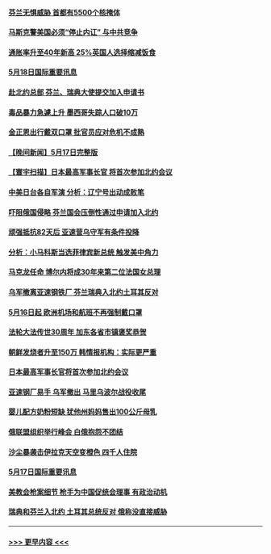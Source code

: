 #### [芬兰无惧威胁 首都有5500个核掩体](../pages/prog202/a103432123.md?t=05182301) 
#### [马斯克警美国必须“停止内讧” 与中共竞争](../pages/prog202/a103432115.md?t=05182301) 
#### [通胀率升至40年新高 25%英国人选择缩减饭食](../pages/prog202/a103432103.md?t=05182301) 
#### [5月18日国际重要讯息](../pages/prog202/a103432076.md?t=05182301) 
#### [赴北约总部 芬兰、瑞典大使提交加入申请书](../pages/prog202/a103432020.md?t=05182301) 
#### [毒品暴力急遽上升 墨西哥失踪人口破10万](../pages/prog202/a103431978.md?t=05182301) 
#### [金正恩出行戴双口罩 批官员应对危机不成熟](../pages/prog202/a103431921.md?t=05182301) 
#### [【晚间新闻】5月17日完整版](../pages/prog202/a103431791.md?t=05182301) 
#### [【寰宇扫描】日本最高军事长官 将首次参加北约会议](../pages/prog202/a103431822.md?t=05182301) 
#### [中美日台各自军演 分析：辽宁号出动成败笔](../pages/prog202/a103431824.md?t=05182301) 
#### [吓阻俄国侵略 芬兰国会压倒性通过申请加入北约](../pages/prog202/a103431821.md?t=05182301) 
#### [顽强抵抗82天后 亚速营乌守军有条件投降](../pages/prog202/a103431687.md?t=05182301) 
#### [分析：小马科斯当选菲律宾新总统 触发美中角力](../pages/prog202/a103431606.md?t=05182301) 
#### [马克龙任命 博尔内将成30年来第二位法国女总理](../pages/prog202/a103431447.md?t=05182301) 
#### [乌军撤离亚速钢铁厂 芬兰瑞典入北约土耳其反对](../pages/prog202/a103431449.md?t=05182301) 
#### [5月16日起 欧洲机场和航班不再强制戴口罩](../pages/prog202/a103431493.md?t=05182301) 
#### [法轮大法传世30周年 加东各省市镇褒奖恭贺](../pages/prog202/a103431467.md?t=05182301) 
#### [朝鲜发烧者升至150万 韩情报机构：实际更严重](../pages/prog202/a103431349.md?t=05182301) 
#### [日本最高军事长官将首次参加北约会议](../pages/prog202/a103431381.md?t=05182301) 
#### [亚速钢厂易手 乌军撤出 马里乌波尔战役收尾](../pages/prog202/a103431301.md?t=05182301) 
#### [婴儿配方奶粉短缺 犹他州妈妈售出100公斤母乳](../pages/prog202/a103431192.md?t=05182301) 
#### [俄联盟组织举行峰会 白俄抱怨不团结](../pages/prog202/a103431184.md?t=05182301) 
#### [沙尘暴袭击伊拉克天空变橙色 四千人住院](../pages/prog202/a103431175.md?t=05182301) 
#### [5月17日国际重要讯息](../pages/prog202/a103431158.md?t=05182301) 
#### [美教会枪案细节 枪手为中国促统会理事 有政治动机](../pages/prog202/a103431050.md?t=05182301) 
#### [瑞典和芬兰入北约 土耳其总统反对 俄称没直接威胁](../pages/prog202/a103431025.md?t=05182301) 

----
#### [ >>> 更早内容 <<< ](../indexes/prog202-earlier.md)
